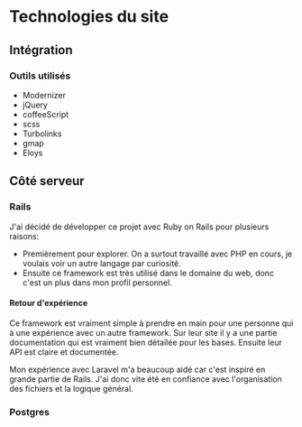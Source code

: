 # Technologies du site

## Intégration

### Outils utilisés

-	Modernizer
-	jQuery
-	coffeeScript
-	scss
-	Turbolinks
-	gmap
-	Eloys

## Côté serveur

### Rails

J'ai décidé de développer ce projet avec Ruby on Rails pour plusieurs raisons:

-	Premièrement pour explorer. On a surtout travaillé avec PHP en cours, je voulais voir un autre langage par curiosité.
-	Ensuite ce framework est très utilisé dans le domaine du web, donc c'est un plus dans mon profil personnel.

#### Retour d'expérience

Ce framework est vraiment simple à prendre en main pour une personne qui à une expérience avec un autre framework. Sur leur site il y a une partie documentation qui est vraiment bien détailée pour les bases. Ensuite leur API est claire et documentée.

Mon expérience avec Laravel m'a beaucoup aidé car c'est inspiré en grande partie de Rails. J'ai donc vite été en confiance avec l'organisation des fichiers et la logique général. 

### Postgres



